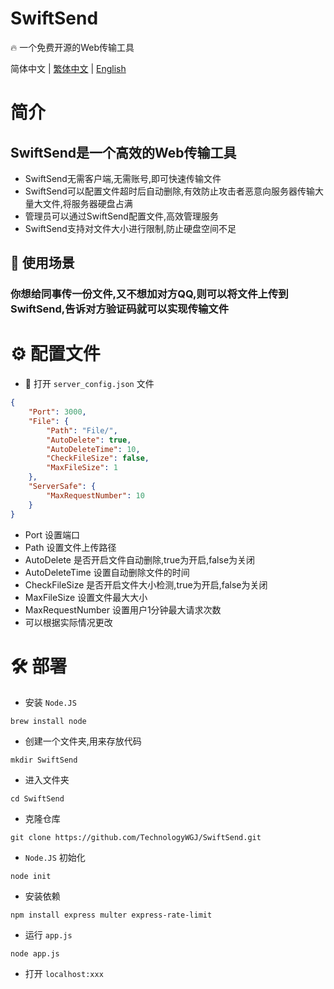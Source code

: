 # SwiftSend
🔥 一个免费开源的Web传输工具

简体中文 | [繁体中文](./README_CH_Hant.md) | [English](./README.md)

# 简介
## SwiftSend是一个高效的Web传输工具
- SwiftSend无需客户端,无需账号,即可快速传输文件
- SwiftSend可以配置文件超时后自动删除,有效防止攻击者恶意向服务器传输大量大文件,将服务器硬盘占满
- 管理员可以通过SwiftSend配置文件,高效管理服务
- SwiftSend支持对文件大小进行限制,防止硬盘空间不足
## 🔮 使用场景
### 你想给同事传一份文件,又不想加对方QQ,则可以将文件上传到SwiftSend,告诉对方验证码就可以实现传输文件

# ⚙️ 配置文件
- 📁 打开 `server_config.json` 文件
```json
{
    "Port": 3000,
    "File": {
        "Path": "File/",
        "AutoDelete": true,
        "AutoDeleteTime": 10,
        "CheckFileSize": false,
        "MaxFileSize": 1
    },
    "ServerSafe": {
        "MaxRequestNumber": 10
    }
}
```
- Port 设置端口
- Path 设置文件上传路径
- AutoDelete 是否开启文件自动删除,true为开启,false为关闭
- AutoDeleteTime 设置自动删除文件的时间
- CheckFileSize 是否开启文件大小检测,true为开启,false为关闭
- MaxFileSize 设置文件最大大小
- MaxRequestNumber 设置用户1分钟最大请求次数
- 可以根据实际情况更改

# 🛠️ 部署
- 安装 `Node.JS`
```shell
brew install node
```
- 创建一个文件夹,用来存放代码
```shell
mkdir SwiftSend
```
- 进入文件夹
```shell
cd SwiftSend
```
- 克隆仓库
```shell
git clone https://github.com/TechnologyWGJ/SwiftSend.git
```
- `Node.JS` 初始化
```shell
node init
```
- 安装依赖
```shell
npm install express multer express-rate-limit
```
- 运行 `app.js`
```shell
node app.js
```
- 打开 `localhost:xxx`

